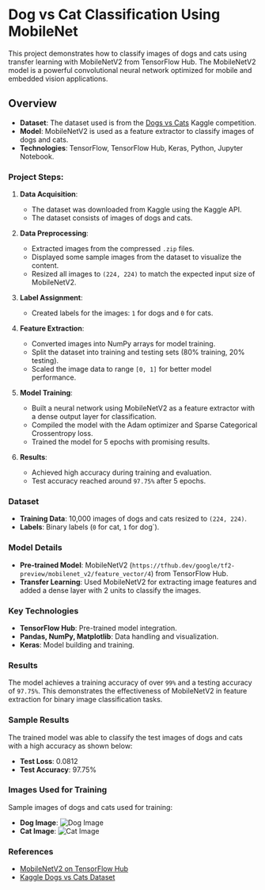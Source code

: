 # Dog vs Cat Classification Using MobileNet

This project demonstrates how to classify images of dogs and cats using transfer learning with MobileNetV2 from TensorFlow Hub. The MobileNetV2 model is a powerful convolutional neural network optimized for mobile and embedded vision applications.

## Overview

- **Dataset**: The dataset used is from the [Dogs vs Cats](https://www.kaggle.com/c/dogs-vs-cats) Kaggle competition.
- **Model**: MobileNetV2 is used as a feature extractor to classify images of dogs and cats.
- **Technologies**: TensorFlow, TensorFlow Hub, Keras, Python, Jupyter Notebook.

### Project Steps:

1. **Data Acquisition**: 
   - The dataset was downloaded from Kaggle using the Kaggle API.
   - The dataset consists of images of dogs and cats.

2. **Data Preprocessing**:
   - Extracted images from the compressed `.zip` files.
   - Displayed some sample images from the dataset to visualize the content.
   - Resized all images to `(224, 224)` to match the expected input size of MobileNetV2.

3. **Label Assignment**:
   - Created labels for the images: `1` for dogs and `0` for cats.

4. **Feature Extraction**:
   - Converted images into NumPy arrays for model training.
   - Split the dataset into training and testing sets (80% training, 20% testing).
   - Scaled the image data to range `[0, 1]` for better model performance.

5. **Model Training**:
   - Built a neural network using MobileNetV2 as a feature extractor with a dense output layer for classification.
   - Compiled the model with the Adam optimizer and Sparse Categorical Crossentropy loss.
   - Trained the model for 5 epochs with promising results.

6. **Results**:
   - Achieved high accuracy during training and evaluation.
   - Test accuracy reached around `97.75%` after 5 epochs.

### Dataset

- **Training Data**: 10,000 images of dogs and cats resized to `(224, 224)`.
- **Labels**: Binary labels (`0` for cat, `1` for dog`).

### Model Details

- **Pre-trained Model**: MobileNetV2 (`https://tfhub.dev/google/tf2-preview/mobilenet_v2/feature_vector/4`) from TensorFlow Hub.
- **Transfer Learning**: Used MobileNetV2 for extracting image features and added a dense layer with 2 units to classify the images.

### Key Technologies

- **TensorFlow Hub**: Pre-trained model integration.
- **Pandas, NumPy, Matplotlib**: Data handling and visualization.
- **Keras**: Model building and training.

### Results

The model achieves a training accuracy of over `99%` and a testing accuracy of `97.75%`. This demonstrates the effectiveness of MobileNetV2 in feature extraction for binary image classification tasks.

### Sample Results

The trained model was able to classify the test images of dogs and cats with a high accuracy as shown below:

- **Test Loss**: 0.0812
- **Test Accuracy**: 97.75%

### Images Used for Training

Sample images of dogs and cats used for training:

- **Dog Image**: 
  ![Dog Image](dog_sample_image_path)
- **Cat Image**:
  ![Cat Image](cat_sample_image_path)


### References

- [MobileNetV2 on TensorFlow Hub](https://tfhub.dev/google/tf2-preview/mobilenet_v2/feature_vector/4)
- [Kaggle Dogs vs Cats Dataset](https://www.kaggle.com/c/dogs-vs-cats)
